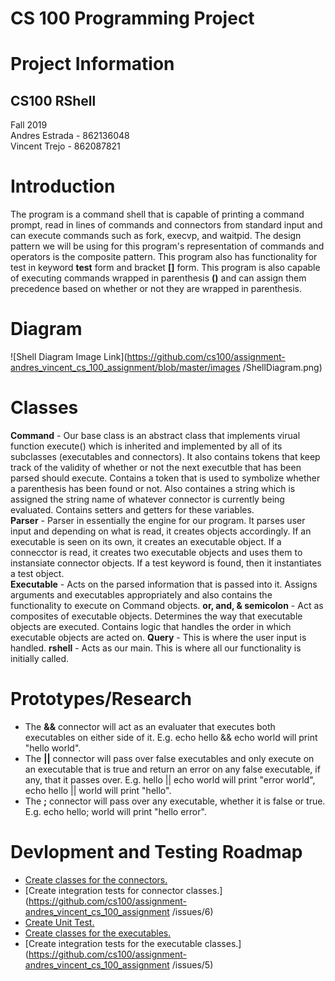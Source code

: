 # CS 100 Programming Project

# Project Information
## CS100 RShell
Fall 2019  
Andres Estrada - 862136048  
Vincent Trejo - 862087821  

# Introduction
The program is a command shell that is capable of printing a command prompt, read in lines of commands and connectors 
from standard input and can execute commands such as fork, execvp, and waitpid. The design pattern we will be using for 
this program's representation of commands and operators is the composite pattern. This program also has functionality for test 
in keyword **test** form and bracket **[]** form. This program is also capable of executing commands wrapped in parenthesis 
**()** and can assign them precedence based on whether or not they are wrapped in parenthesis.

# Diagram
![Shell Diagram Image Link](https://github.com/cs100/assignment-andres_vincent_cs_100_assignment/blob/master/images
/ShellDiagram.png)
# Classes
**Command** - Our base class is an abstract class that implements virual function execute() which is inherited and implemented
by all of its subclasses (executables and connectors). It also contains tokens that keep track of the validity of whether or not
the next executble that has been parsed should execute. Contains a token that is used to symbolize whether a parenthesis has 
been found or not. Also containes a string which is assigned the string name of whatever connector is currently being evaluated. 
Contains setters and getters for these variables.  
**Parser** - Parser in essentially the engine for our program. It parses user input and depending on what is read, it creates
objects accordingly. If an executable is seen on its own, it creates an executable object. If a connecctor is read, it creates
two executable objects and uses them to instansiate connector objects. If a test keyword is found, then it instantiates a test
object.  
**Executable** - Acts on the parsed information that is passed into it. Assigns arguments and executables appropriately and also
contains the functionality to execute on Command objects. 
**or, and, & semicolon** - Act as composites of executable objects. Determines the way that executable objects are executed.
Contains logic that handles the order in which executable objects are acted on.
**Query** - This is where the user input is handled.
**rshell** - Acts as our main. This is where all our functionality is initially called.
# Prototypes/Research
- The **&&** connector will act as an evaluater that executes both executables on either side of it. E.g. echo hello && 
echo world will print "hello world".  
- The **||** connector will pass over false executables and only execute on an executable that is true and return an 
error on any false executable, if any, that it passes over. E.g. hello || echo world will print "error world", echo hello 
|| world will print "hello".  
- The **;** connector will pass over any executable, whether it is false or true. E.g. echo hello; world will print 
"hello error".  
# Devlopment and Testing Roadmap
- [Create classes for the connectors.](https://github.com/cs100/assignment-andres_vincent_cs_100_assignment/issues/2)
- [Create integration tests for connector classes.](https://github.com/cs100/assignment-andres_vincent_cs_100_assignment
/issues/6)
- [Create Unit Test.](https://github.com/cs100/assignment-andres_vincent_cs_100_assignment/issues/4)
- [Create classes for the executables.](https://github.com/cs100/assignment-andres_vincent_cs_100_assignment/issues/3)
- [Create integration tests for the executable classes.](https://github.com/cs100/assignment-andres_vincent_cs_100_assignment
/issues/5)


